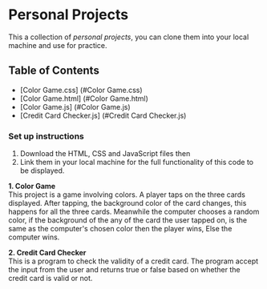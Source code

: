 # Personal Projects
This a collection of *personal projects*, you can clone them into your local machine and use for practice.

## Table of Contents
* [Color Game.css] (#Color Game.css)
* [Color Game.html] (#Color Game.html)
* [Color Game.js] (#Color Game.js)
* [Credit Card Checker.js] (#Credit Card Checker.js)

### Set up instructions
1. Download the HTML, CSS and  JavaScript files then 
2. Link them in your local machine for the full functionality of this code to be displayed.

**1. Color Game**  
This project is a game involving colors. A player taps on the three cards displayed. After tapping, the background color of the card changes, this happens for all the three cards. Meanwhile the computer chooses a random color, if the background of the any of the card the user tapped on, is the same as the computer's chosen color then the player wins, Else the computer wins. 

**2. Credit Card Checker**  
This is a program to check the validity of a credit card. The program accept the input from the user and returns true or false based on whether the credit card is valid or not.



